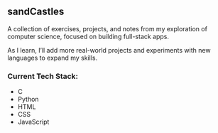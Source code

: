 ## sandCastles  

A collection of exercises, projects, and notes from my exploration of computer science, focused on building full-stack apps.  

As I learn, I’ll add more real-world projects and experiments with new languages to expand my skills.

### Current Tech Stack:
- C
- Python
- HTML
- CSS
- JavaScript
